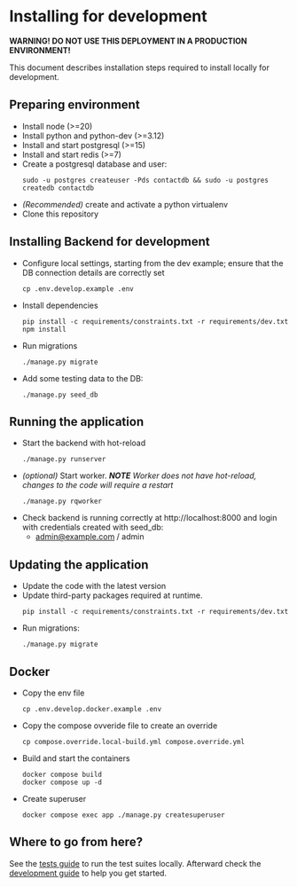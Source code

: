 # Installing for development

**WARNING! DO NOT USE THIS DEPLOYMENT IN A PRODUCTION ENVIRONMENT!**

This document describes installation steps required to install locally for development.

## Preparing environment

- Install node (>=20)
- Install python and python-dev (>=3.12)
- Install and start postgresql (>=15)
- Install and start redis (>=7)
- Create a postgresql database and user:
  ```shell
  sudo -u postgres createuser -Pds contactdb && sudo -u postgres createdb contactdb
  ```
- _(Recommended)_ create and activate a python virtualenv
- Clone this repository

## Installing Backend for development

- Configure local settings, starting from the dev example; ensure that the DB connection details are correctly set
  ```shell
  cp .env.develop.example .env
  ```
- Install dependencies
  ```shell
  pip install -c requirements/constraints.txt -r requirements/dev.txt
  npm install
  ```
- Run migrations
  ```shell
  ./manage.py migrate
  ```
- Add some testing data to the DB:
  ```shell
  ./manage.py seed_db
  ```

## Running the application

- Start the backend with hot-reload
  ```shell
  ./manage.py runserver
  ```
- _(optional)_ Start worker. _**NOTE** Worker does not have hot-reload, changes to the code will require a restart_
  ```shell
  ./manage.py rqworker
  ```
- Check backend is running correctly at http://localhost:8000 and login with credentials created with seed_db:
  - admin@example.com / admin

## Updating the application

- Update the code with the latest version
- Update third-party packages required at runtime.
  ```shell
  pip install -c requirements/constraints.txt -r requirements/dev.txt
  ```
- Run migrations:
  ```shell
  ./manage.py migrate
  ```

## Docker

- Copy the env file
  ```shell
  cp .env.develop.docker.example .env
  ```
- Copy the compose ovveride file to create an override
  ```shell
  cp compose.override.local-build.yml compose.override.yml
  ```
- Build and start the containers
  ```shell
  docker compose build
  docker compose up -d
  ```
- Create superuser
  ```shell
  docker compose exec app ./manage.py createsuperuser
  ```

## Where to go from here?

See the [tests guide](./tests.md) to run the test suites locally. Afterward check
the [development guide](./development_guide.md) to help you get started.
